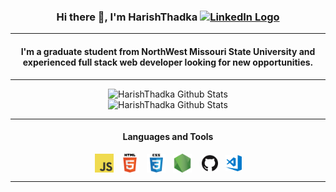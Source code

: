 <h3 align='center'>Hi there 👋, I'm HarishThadka
  <a href="https://www.linkedin.com/in/harish-thadka-059341196">
  <img alt="LinkedIn Logo" src="https://img.shields.io/badge/-LinkedIn-222222?style=flat-square&logo=Linkedin&logoColor=white&link"/>
  <a/>
<!--   [![](https://img.shields.io/badge/-LinkedIn-222222?style=flat-square&logo=Linkedin&logoColor=white&link=https://www.linkedin.com/in/harish-thadka-059341196)](https://www.linkedin.com/in/harish-thadka-059341196/) -->
</h3>
<hr>
<h4 align="center">
I'm a graduate student from NorthWest Missouri State University and experienced full stack web developer looking for new opportunities.
</h4>

<hr>
<p align='center'>
  <img alt="HarishThadka Github Stats" src="https://github-readme-stats.vercel.app/api?username=harishthadka&show_icons=true&hide_border=true&theme=dark" />
  <br>
  <img alt="HarishThadka Github Stats" src="https://github-readme-stats.vercel.app/api/top-langs/?username=harishthadka&langs_count=5&theme=dark" />
<!-- [![Top Langs](https://github-readme-stats.vercel.app/api/top-langs/?username=harishthadka&langs_count=8)](https://github.com/harishthadka)  -->
</p>
<hr>
 

<h4 align='center'>Languages and Tools</h4>
<p align='center'>
  <img  align="center"  width="30px" src="https://raw.githubusercontent.com/github/explore/80688e429a7d4ef2fca1e82350fe8e3517d3494d/topics/javascript/javascript.png" />&nbsp;&nbsp;
   <img align="center"  width="30px" src="https://raw.githubusercontent.com/github/explore/80688e429a7d4ef2fca1e82350fe8e3517d3494d/topics/html/html.png" />&nbsp;&nbsp;
  <img align="center"  width="30px" src="https://raw.githubusercontent.com/github/explore/80688e429a7d4ef2fca1e82350fe8e3517d3494d/topics/css/css.png" />&nbsp;&nbsp; 
  <img align="center"  width="30px"  src="https://raw.githubusercontent.com/github/explore/80688e429a7d4ef2fca1e82350fe8e3517d3494d/topics/nodejs/nodejs.png" /> &nbsp;&nbsp;
  <img align="center" alt="GitHub" width="26px" src="https://raw.githubusercontent.com/github/explore/78df643247d429f6cc873026c0622819ad797942/topics/github/github.png" />&nbsp;&nbsp;
  <img align="center" alt="Visual Studio Code" width="26px" src="https://raw.githubusercontent.com/github/explore/80688e429a7d4ef2fca1e82350fe8e3517d3494d/topics/visual-studio-code/visual-studio-code.png" />

</p>
<hr>






